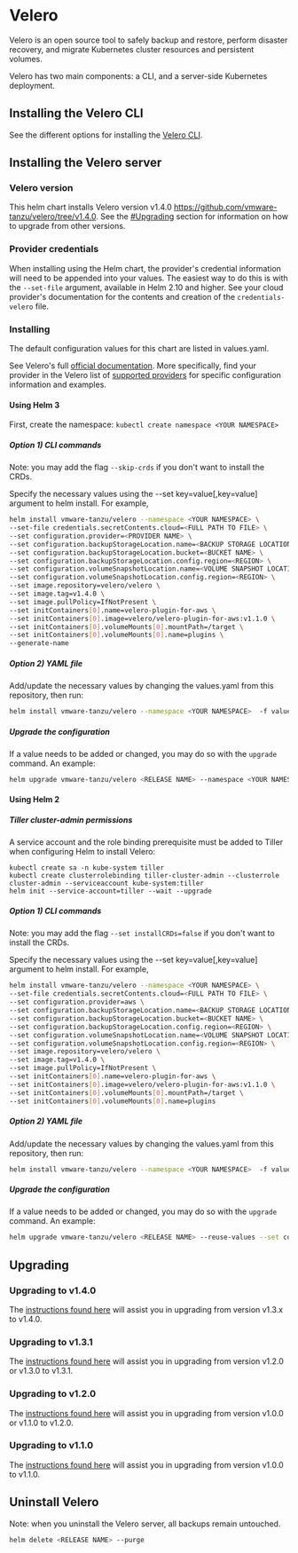 # Velero

Velero is an open source tool to safely backup and restore, perform disaster recovery, and migrate Kubernetes cluster resources and persistent volumes.

Velero has two main components: a CLI, and a server-side Kubernetes deployment.

## Installing the Velero CLI

See the different options for installing the [Velero CLI](https://velero.io/docs/v1.4/basic-install/#install-the-cli).

## Installing the Velero server

### Velero version

This helm chart installs Velero version v1.4.0 https://github.com/vmware-tanzu/velero/tree/v1.4.0. See the [#Upgrading](#upgrading) section for information on how to upgrade from other versions.

### Provider credentials

When installing using the Helm chart, the provider's credential information will need to be appended into your values. The easiest way to do this is with the `--set-file` argument, available in Helm 2.10 and higher. See your cloud provider's documentation for the contents and creation of the `credentials-velero` file.

### Installing

The default configuration values for this chart are listed in values.yaml.

See Velero's full [official documentation](https://velero.io/docs/v1.4/basic-install/). More specifically, find your provider in the Velero list of [supported providers](https://velero.io/docs/v1.4/supported-providers/) for specific configuration information and examples.


#### Using Helm 3

First, create the namespace: `kubectl create namespace <YOUR NAMESPACE>`

##### Option 1) CLI commands

Note: you may add the flag `--skip-crds` if you don't want to install the CRDs.

Specify the necessary values using the --set key=value[,key=value] argument to helm install. For example,

```bash
helm install vmware-tanzu/velero --namespace <YOUR NAMESPACE> \
--set-file credentials.secretContents.cloud=<FULL PATH TO FILE> \
--set configuration.provider=<PROVIDER NAME> \
--set configuration.backupStorageLocation.name=<BACKUP STORAGE LOCATION NAME> \
--set configuration.backupStorageLocation.bucket=<BUCKET NAME> \
--set configuration.backupStorageLocation.config.region=<REGION> \
--set configuration.volumeSnapshotLocation.name=<VOLUME SNAPSHOT LOCATION NAME> \
--set configuration.volumeSnapshotLocation.config.region=<REGION> \
--set image.repository=velero/velero \
--set image.tag=v1.4.0 \
--set image.pullPolicy=IfNotPresent \
--set initContainers[0].name=velero-plugin-for-aws \
--set initContainers[0].image=velero/velero-plugin-for-aws:v1.1.0 \
--set initContainers[0].volumeMounts[0].mountPath=/target \
--set initContainers[0].volumeMounts[0].name=plugins \
--generate-name
```

##### Option 2) YAML file

Add/update the necessary values by changing the values.yaml from this repository, then run:

```bash
helm install vmware-tanzu/velero --namespace <YOUR NAMESPACE>  -f values.yaml --generate-name
```
##### Upgrade the configuration

If a value needs to be added or changed, you may do so with the `upgrade` command. An example:

```bash
helm upgrade vmware-tanzu/velero <RELEASE NAME> --namespace <YOUR NAMESPACE> --reuse-values --set configuration.provider=<NEW PROVIDER>
```

#### Using Helm 2

##### Tiller cluster-admin permissions

A service account and the role binding prerequisite must be added to Tiller when configuring Helm to install Velero:

```
kubectl create sa -n kube-system tiller
kubectl create clusterrolebinding tiller-cluster-admin --clusterrole cluster-admin --serviceaccount kube-system:tiller
helm init --service-account=tiller --wait --upgrade
```

##### Option 1) CLI commands

Note: you may add the flag `--set installCRDs=false` if you don't want to install the CRDs.

Specify the necessary values using the --set key=value[,key=value] argument to helm install. For example,

```bash
helm install vmware-tanzu/velero --namespace <YOUR NAMESPACE> \
--set-file credentials.secretContents.cloud=<FULL PATH TO FILE> \
--set configuration.provider=aws \
--set configuration.backupStorageLocation.name=<BACKUP STORAGE LOCATION NAME> \
--set configuration.backupStorageLocation.bucket=<BUCKET NAME> \
--set configuration.backupStorageLocation.config.region=<REGION> \
--set configuration.volumeSnapshotLocation.name=<VOLUME SNAPSHOT LOCATION NAME> \
--set configuration.volumeSnapshotLocation.config.region=<REGION> \
--set image.repository=velero/velero \
--set image.tag=v1.4.0 \
--set image.pullPolicy=IfNotPresent \
--set initContainers[0].name=velero-plugin-for-aws \
--set initContainers[0].image=velero/velero-plugin-for-aws:v1.1.0 \
--set initContainers[0].volumeMounts[0].mountPath=/target \
--set initContainers[0].volumeMounts[0].name=plugins 
```

##### Option 2) YAML file

Add/update the necessary values by changing the values.yaml from this repository, then run:

```bash
helm install vmware-tanzu/velero --namespace <YOUR NAMESPACE>  -f values.yaml
```

##### Upgrade the configuration

If a value needs to be added or changed, you may do so with the `upgrade` command. An example:

```bash
helm upgrade vmware-tanzu/velero <RELEASE NAME> --reuse-values --set configuration.provider=<NEW PROVIDER> 
```

## Upgrading

### Upgrading to v1.4.0

The [instructions found here](https://velero.io/docs/v1.4/upgrade-to-1.4/) will assist you in upgrading from version v1.3.x to v1.4.0.


### Upgrading to v1.3.1

The [instructions found here](https://velero.io/docs/v1.3.1/upgrade-to-1.3/) will assist you in upgrading from version v1.2.0 or v1.3.0 to v1.3.1.

### Upgrading to v1.2.0

The [instructions found here](https://velero.io/docs/v1.2.0/upgrade-to-1.2/) will assist you in upgrading from version v1.0.0 or v1.1.0 to v1.2.0.

### Upgrading to v1.1.0

The [instructions found here](https://velero.io/docs/v1.1.0/upgrade-to-1.1/) will assist you in upgrading from version v1.0.0 to v1.1.0.

## Uninstall Velero

Note: when you uninstall the Velero server, all backups remain untouched.

```bash
helm delete <RELEASE NAME> --purge
```
